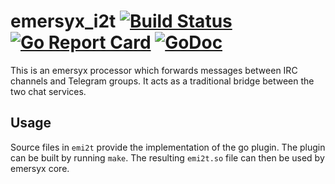 # emersyx_i2t [![Build Status][build-img]][build-url] [![Go Report Card][gorep-img]][gorep-url] [![GoDoc][godoc-img]][godoc-url]

This is an emersyx processor which forwards messages between IRC channels and Telegram groups. It acts as a traditional
bridge between the two chat services.

## Usage

Source files in `emi2t` provide the implementation of the go plugin. The plugin can be built by running `make`. The
resulting `emi2t.so` file can then be used by emersyx core.

[build-img]: https://travis-ci.org/emersyx/emersyx_i2t.svg?branch=master
[build-url]: https://travis-ci.org/emersyx/emersyx_i2t
[gorep-img]: https://goreportcard.com/badge/github.com/emersyx/emersyx_i2t
[gorep-url]: https://goreportcard.com/report/github.com/emersyx/emersyx_i2t
[godoc-img]: https://godoc.org/emersyx.net/emersyx_i2t?status.svg
[godoc-url]: https://godoc.org/emersyx.net/emersyx_i2t
